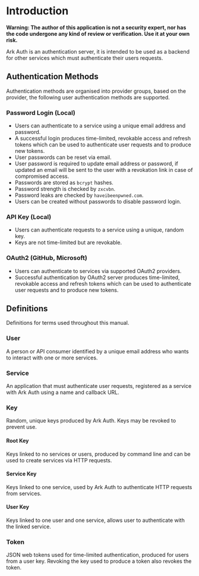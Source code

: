 # Introduction

**Warning: The author of this application is not a security expert, nor has the code undergone any kind of review or verification. Use it at your own risk.**

Ark Auth is an authentication server, it is intended to be used as a backend for other services which must authenticate their users requests.

## Authentication Methods

Authentication methods are organised into provider groups, based on the provider, the following user authentication methods are supported.

### Password Login (Local)

- Users can authenticate to a service using a unique email address and password.
- A successful login produces time-limited, revokable access and refresh tokens which can be used to authenticate user requests and to produce new tokens.
- User passwords can be reset via email.
- User password is required to update email address or password, if updated an email will be sent to the user with a revokation link in case of compromised access.
- Passwords are stored as `bcrypt` hashes.
- Password strength is checked by `zxcvbn`.
- Password leaks are checked by `haveibeenpwned.com`.
- Users can be created without passwords to disable password login.

### API Key (Local)

- Users can authenticate requests to a service using a unique, random key.
- Keys are not time-limited but are revokable.

### OAuth2 (GitHub, Microsoft)

- Users can authenticate to services via supported OAuth2 providers.
- Successful authentication by OAuth2 server produces time-limited, revokable access and refresh tokens which can be used to authenticate user requests and to produce new tokens.

## Definitions

Definitions for terms used throughout this manual.

### User

A person or API consumer identified by a unique email address who wants to interact with one or more services.

### Service

An application that must authenticate user requests, registered as a service with Ark Auth using a name and callback URL.

### Key

Random, unique keys produced by Ark Auth. Keys may be revoked to prevent use.

#### Root Key

Keys linked to no services or users, produced by command line and can be used to create services via HTTP requests.

#### Service Key

Keys linked to one service, used by Ark Auth to authenticate HTTP requests from services.

#### User Key

Keys linked to one user and one service, allows user to authenticate with the linked service.

### Token

JSON web tokens used for time-limited authentication, produced for users from a user key. Revoking the key used to produce a token also revokes the token.
